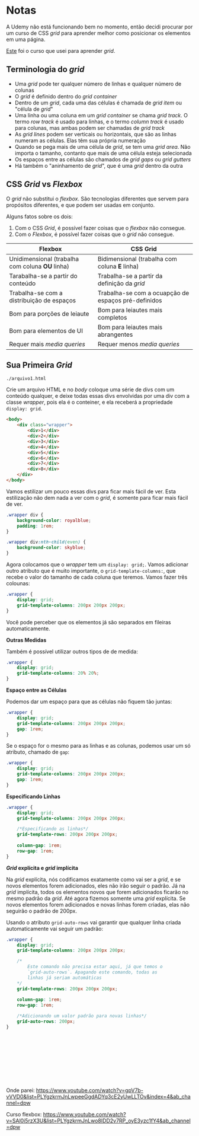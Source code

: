 # Notas

A Udemy não está funcionando bem no momento, então decidi procurar por um curso de CSS *grid* para aprender melhor como posicionar os elementos em uma página.

[Este](https://www.youtube.com/playlist?list=PLYgzkrmJnLwpeeGgdADYq3cE2yUwLLTOv) foi o curso que usei para aprender *grid*.

## Terminologia do *grid*

* Uma *grid* pode ter qualquer número de linhas e qualquer número de colunas
* O *grid* é definido dentro do *grid container*
* Dentro de um *grid*, cada uma das células é chamada de *grid item* ou "célula de *grid*"
* Uma linha ou uma coluna em um *grid container* se chama *grid track*. O termo *row track* é usado para linhas, e o termo *column track* é usado para colunas, mas ambas podem ser chamadas de *grid track*
* As *grid lines* podem ser verticais ou horizontais, que são as linhas numeram as células. Elas têm sua própria numeração
* Quando se pega mais de uma célula de *grid*, se tem uma *grid area*. Não importa o tamanho, contanto que mais de uma célula esteja selecionada
* Os espaços entre as células são chamados de *grid gaps* ou *grid gutters*
* Há também o "aninhamento de *grid*", que é uma *grid* dentro da outra

## CSS *Grid* vs *Flexbox*

O *grid* não substitui o *flexbox*. São tecnologias diferentes que servem para propósitos diferentes, e que podem ser usadas em conjunto.

Alguns fatos sobre os dois:

1. Com o CSS *Grid*, é possível fazer coisas que o *flexbox* não consegue.
2. Com o *Flexbox*, é possível fazer coisas que o *grid* não consegue.

| Flexbox | CSS Grid |
|---|---|
| Unidimensional (trabalha com coluna **OU** linha) | Bidimensional (trabalha com coluna **E** linha) |
| Tarabalha-se a partir do conteúdo | Trabalha-se a partir da definição da *grid* |
| Trabalha-se com a distribuição de espaços | Trabalha-se com a ocuapção de espaços pré-definidos |
| Bom para porções de leiaute | Bom para leiautes mais completos |
| Bom para elementos de UI | Bom para leiautes mais abrangentes |
| Requer mais *media queries* | Requer menos *media queries* |

## Sua Primeira *Grid*

`./arquivo1.html`

Crie um arquivo HTML e no *body* coloque uma série de divs com um conteúdo qualquer, e deixe todas essas divs envolvidas por uma div com a classe *wrapper*, pois ela é o conteiner, e ela receberá a propriedade `display: grid`.

```html
<body>
    <div class="wrapper">
        <div>1</div>
        <div>2</div>
        <div>3</div>
        <div>4</div>
        <div>5</div>
        <div>6</div>
        <div>7</div>
        <div>8</div>
    </div>
</body>
```

Vamos estilizar um pouco essas divs para ficar mais fácil de ver. Esta estilização não dem nada a ver com o *grid*, é somente para ficar mais fácil de ver.

```css
.wrapper div {
    background-color: royalblue;
    padding: 1rem;
}

.wrapper div:nth-child(even) {
    background-color: skyblue;
}
```

Agora colocamos que o *wrapper* tem um `display: grid;`. Vamos adicionar outro atributo que é muito importante, o `grid-template-columns:`, que recebe o valor do tamanho de cada coluna que teremos. Vamos fazer três colounas:

```css
.wrapper {
    display: grid;
    grid-template-columns: 200px 200px 200px;
}
```

Você pode perceber que os elementos já são separados em fileiras automaticamente.

**Outras Medidas**

Também é possível utilizar outros tipos de de medida:

```css
.wrapper {
    display: grid;
    grid-template-columns: 20% 20%;
}
```

**Espaço entre as Células**

Podemos dar um espaço para que as células não fiquem tão juntas:

```css
.wrapper {
    display: grid;
    grid-template-columns: 200px 200px 200px;
    gap: 1rem;
}
```

Se o espaço for o mesmo para as linhas e as colunas, podemos usar um só atributo, chamado de `gap`:

```css
.wrapper {
    display: grid;
    grid-template-columns: 200px 200px 200px;
    gap: 1rem;
}
```

**Especificando Linhas**

```css
.wrapper {
    display: grid;
    grid-template-columns: 200px 200px 200px;

    /*Especificando as linhas*/
    grid-template-rows: 200px 200px 200px; 
    
    column-gap: 1rem;
    row-gap: 1rem;
}
```

***Grid* explícita e *grid* implícita**

Na *grid* explícita, nós codificamos exatamente como vai ser a *grid*, e se novos elementos forem adicionados, eles não irão seguir o padrão. Já na *grid* implícita, todos os elementos novos que forem adicionados ficarão no mesmo padrão da *grid*. Até agora fizemos somente uma *grid* explícita. Se novos elementos forem adicionados e novas linhas forem criadas, elas não seguirão o padrão de 200px.

Usando o atributo `grid-auto-rows` vai garantir que qualquer linha criada automaticamente vai seguir um padrão:

```css
.wrapper {
    display: grid;
    grid-template-columns: 200px 200px 200px;

    /*
        Este comando não precisa estar aqui, já que temos o
        `grid-auto-rows`. Apagando este comando, todas as
        linhas já seriam automáticas
    */
    grid-template-rows: 200px 200px 200px;
    
    column-gap: 1rem;
    row-gap: 1rem;

    /*Adicionando um valor padrão para novas linhas*/
    grid-auto-rows: 200px;
}
```


```css
```
```css
```
```css
```
```css
```
```css
```
```css
```
```css
```
```css
```
```css
```
```css
```

Onde parei:
https://www.youtube.com/watch?v=gpV7b-vVVD0&list=PLYgzkrmJnLwpeeGgdADYq3cE2yUwLLTOv&index=4&ab_channel=dpw

Curso flexbox:
https://www.youtube.com/watch?v=SAl0i5rzX3U&list=PLYgzkrmJnLwo8IDD2v7RP_oyE3yzc1fY4&ab_channel=dpw